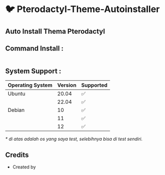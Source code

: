 # :bird: Pterodactyl-Theme-Autoinstaller



## Auto Install Thema Pterodactyl

## Command Install :

```bash <(curl -s https://raw.githubusercontent.com/yan-zhost/Install-panel/main/install.sh)
```


## System Support :

| Operating System | Version | Supported          |
| ---------------- | ------- | ------------------ |
| Ubuntu           | 20.04   | :white_check_mark: |
|                  | 22.04   | :white_check_mark: |
| Debian           | 10      | :white_check_mark: |
|                  | 11      | :white_check_mark: |
|                  | 12      | :white_check_mark: |

_\* di atas adalah os yang saya test, selebihnya bisa di test sendiri._

## Credits 
- Created by [  ](https://github.com/)

